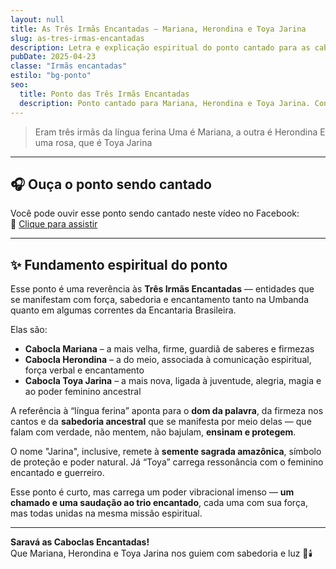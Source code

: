 ```yaml
---
layout: null
title: As Três Irmãs Encantadas – Mariana, Herondina e Toya Jarina
slug: as-tres-irmas-encantadas
description: Letra e explicação espiritual do ponto cantado para as caboclas encantadas Mariana, Herondina e Toya Jarina.
pubDate: 2025-04-23
classe: "Irmãs encantadas"
estilo: "bg-ponto"
seo:
  title: Ponto das Três Irmãs Encantadas
  description: Ponto cantado para Mariana, Herondina e Toya Jarina. Conheça sua letra e seu significado espiritual.
---
```


> Eram três irmãs da língua ferina
> Uma é Mariana, a outra é Herondina
> E uma rosa, que é Toya Jarina

---

## 🎧 Ouça o ponto sendo cantado

Você pode ouvir esse ponto sendo cantado neste vídeo no Facebook:  
🔗 [Clique para assistir](https://www.facebook.com/reel/9415904055122396)

---

## ✨ Fundamento espiritual do ponto

Esse ponto é uma reverência às **Três Irmãs Encantadas** — entidades que se manifestam com força, sabedoria e encantamento tanto na Umbanda quanto em algumas correntes da Encantaria Brasileira.

Elas são:

- **Cabocla Mariana** – a mais velha, firme, guardiã de saberes e firmezas  
- **Cabocla Herondina** – a do meio, associada à comunicação espiritual, força verbal e encantamento  
- **Cabocla Toya Jarina** – a mais nova, ligada à juventude, alegria, magia e ao poder feminino ancestral

A referência à “língua ferina” aponta para o **dom da palavra**, da firmeza nos cantos e da **sabedoria ancestral** que se manifesta por meio delas — que falam com verdade, não mentem, não bajulam, **ensinam e protegem**.

O nome "Jarina", inclusive, remete à **semente sagrada amazônica**, símbolo de proteção e poder natural. Já “Toya” carrega ressonância com o feminino encantado e guerreiro.

Esse ponto é curto, mas carrega um poder vibracional imenso — **um chamado e uma saudação ao trio encantado**, cada uma com sua força, mas todas unidas na mesma missão espiritual.

---

**Saravá as Caboclas Encantadas!**  
Que Mariana, Herondina e Toya Jarina nos guiem com sabedoria e luz 🌿🕯️
